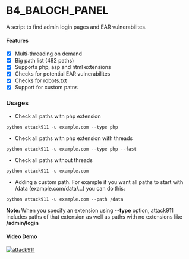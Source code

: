 # B4_BALOCH_PANEL
A script to find admin login pages and EAR vulnerabilites.

#### Features
- [x] Multi-threading on demand
- [x] Big path list (482 paths)
- [x] Supports php, asp and html extensions
- [x] Checks for potential EAR vulnerabilites
- [x] Checks for robots.txt
- [x] Support for custom patns

### Usages
- Check all paths with php extension
```
python attack911 -u example.com --type php
```
- Check all paths with php extension with threads
```
python attack911 -u example.com --type php --fast
```
- Check all paths without threads
```
python attack911 -u example.com
```
- Adding a custom path. For example if you want all paths to start with /data (example.com/data/...) you can do this:
```
python attack911 -u example.com --path /data
```
<b>Note: </b> When you specify an extension using <b>--type</b> option, attack911 includes paths of that extension as well as paths with no extensions like <b>/admin/login</b>

#### Video Demo

[![attack911](https://i.imgur.com/D9my9A5.png)](https://youtu.be/83ZE9dkylv4)
